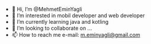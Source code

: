 - 👋 Hi, I’m @MehmetEminYagli
- 👀 I’m interested in mobil developer and web developer
- 🌱 I’m currently learning java and kotling
- 💞️ I’m looking to collaborate on ...
- 📫 How to reach me e-mail: m.eminyagli@gmail.com

<!---
MehmetEminYagli/MehmetEminYagli is a ✨ special ✨ repository because its `README.md` (this file) appears on your GitHub profile.
You can click the Preview link to take a look at your changes.
--->
